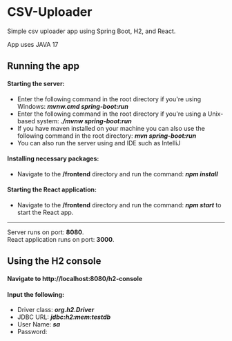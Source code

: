 # CSV-Uploader
Simple csv uploader app using Spring Boot, H2, and React.

App uses JAVA 17

## Running the app

#### Starting the server:  
* Enter the following command in the root directory if you're using Windows: **_mvnw.cmd spring-boot:run_**
* Enter the following command in the root directory if you're using a Unix-based system: **_./mvnw spring-boot:run_**
* If you have maven installed on your machine you can also use the following command in the root directory: **_mvn spring-boot:run_**
* You can also run the server using and IDE such as IntelliJ
 
#### Installing necessary packages:
* Navigate to the **/frontend** directory and run the command: **_npm install_**

#### Starting the React application:
* Navigate to the **/frontend** directory and run the command: **_npm start_** to start the React app.

---
Server runs on port: **8080**.  
React application runs on port: **3000**.

## Using the H2 console

#### Navigate to http://localhost:8080/h2-console

#### Input the following:
* Driver class: **_org.h2.Driver_**  
* JDBC URL: **_jdbc:h2:mem:testdb_**  
* User Name: **_sa_**  
* Password:
